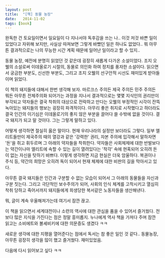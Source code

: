 ```yaml
---
layout: post
title:  "[책] 동물 농장"
date:   2014-11-02
tags: [book]
---
```


  완독한 건 토요일이면서 일요일이 다 지나서야 독후감을 쓰는 나.. 이것 저것 바쁜 일이 있었다고 자위해 보지만, 사실상 따져보면 그렇게 바빴던 일은 하나도 없었다.. 뭐 아무튼 결과적으로는 나의 무능한 시간 계획 때문에 일어난 일이라고 할 수 있지.. 

  동물 농장, 예전에 분명히 읽었던 것 같은데 굉장히 새롭게 다가온 소설이었다. 조지 오웰의 소설로써 이데올로기 시절의, 동물로 의인화 하여 정치를 풍자한 소설이다. 읽으면서 궁금한 부분도, 신선한 부분도, 그리고 조지 오웰의 선구안적 시선도 재미있게 받아들이며 읽었다. 

  이 책의 돼지들에 대해서 한번 생각해 보자. 마르크스 주의든 제국 주의든 민주 주의든 뭐든 아무튼 전체주의화 되어가는 과정을 지나서 결과적으로는 몇몇 지식인의 권리만이 부각되고 약자들은 결국 착취의 대상으로 전락하고 만다는 오웰의 부정적인 시각이 잔뜩 녹아있는 돼지들의 행보는 굉장히 파격적이다. 아무리 좋은 취지로 시작했다고 하더라도 결국 인간의 이기심은 이데올로기의 좋지 않은 부분을 끌어다 쓸 수밖에 없을 것이다. 결국 돼지가 되고 말 것이다. 그는 그렇게 말하고 있다. 

  어떻게 생각하면 절실히 옳은 말이다. 현재 우리나라의 실정만 보더라도 그렇다. 일부 엘리트들만이 제국주의 때의 열강과 같은 '강력한' 권리, 자본 주의에 입각해서 말하자면 '돈'을 쥐고 휘두르며 그 아래의 약자들을 착취한다. 약자들은 사회체제에 대한 반발보다는 약간이나마 엘리트에 속할 수 있는 길이 열려있다는 '착각' 속에 현혹되어 오히려 돈이 없는 자신을 탓하기 바쁘다. 이렇게 생각하면 지금 현실은 더욱 암울하다. 복권이나 주식 등, 약간의 희망은 오히려 독이 되어서 현재 체제에 대한 비판의 길을 막아서고 있다. 

  아무튼 결국 돼지들은 인간과 구분할 수 없는 모습이 되어서 그 아래의 동물들을 자신과 구분 짓는다. 그리고 극단적인 보수주의가 되어, 사회의 인식 체계를 고착시키고 열심히 착취 당하고 죽어서까지 돼지들에게 희생당한 복서같은 노동자들을 생산해낸다. 

  뭐, 글이 계속 우울해져가는데 여기서 잠깐 끊고. 

  이 책을 읽으면서 세계대전이나 소련의 역사에 대한 관심을 품을 수 있어서 즐거웠다. 전보다 많은 지식을 가진다는 점은 정말 흥미롭지. 누나에게 역사 책을 가져다 주며 잠깐 읽고는 소비에트와 볼셰비키에 대한 의문증도 생겼다 ㅋㅋ 

  새로운 생각에 대한 지평을 열어준다는 점에서 독서는 참 좋은 일인 것 같다.. 동물농장, 아무튼 굉장히 생각을 많이 했고 즐거웠다. 재미있었음. 

  다음에 다시 읽어보고 싶다 ㅋㅋ